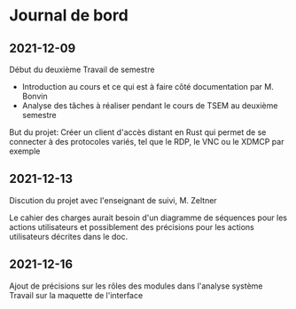 # Journal de bord
## 2021-12-09
Début du deuxième Travail de semestre

- Introduction au cours et ce qui est à faire côté documentation par M. Bonvin
- Analyse des tâches à réaliser pendant le cours de TSEM au deuxième semestre

But du projet:
Créer un client d'accès distant en Rust qui permet de se connecter à des protocoles variés, tel que le RDP, le VNC ou le XDMCP par exemple
## 2021-12-13
Discution du projet avec l'enseignant de suivi, M. Zeltner

Le cahier des charges aurait besoin d'un diagramme de séquences pour les actions utilisateurs et possiblement des précisions pour les actions utilisateurs décrites dans le doc.
## 2021-12-16
Ajout de précisions sur les rôles des modules dans l'analyse système
Travail sur la maquette de l'interface